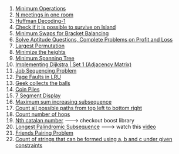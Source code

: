 1. [Minimum Operations](https://practice.geeksforgeeks.org/problems/find-optimum-operation/0)
2. [N meetings in one room](https://practice.geeksforgeeks.org/problems/n-meetings-in-one-room/0)
3. [Huffman Decoding-1](https://practice.geeksforgeeks.org/problems/huffman-decoding-1/1)
4. [Check if it is possible to survive on Island](https://practice.geeksforgeeks.org/problems/check-if-it-is-possible-to-survive-on-island/0)
5. [Minimum Swaps for Bracket Balancing](https://practice.geeksforgeeks.org/problems/minimum-swaps-for-bracket-balancing/0)
6. [Solve Aptitude Questions, Complete Problems on Profit and Loss](https://www.indiabix.com/aptitude/profit-and-loss/)
7. [Largest Permutation](https://practice.geeksforgeeks.org/problems/largest-permutation/0)
8. [Minimize the heights](https://practice.geeksforgeeks.org/problems/minimize-the-heights/0)
9. [Minimum Spanning Tree](https://practice.geeksforgeeks.org/problems/minimum-spanning-tree/1)
10. [Implementing Dijkstra | Set 1 (Adjacency Matrix)](https://practice.geeksforgeeks.org/problems/implementing-dijkstra-set-1-adjacency-matrix/1)
11. [Job Sequencing Problem](https://practice.geeksforgeeks.org/problems/job-sequencing-problem/0)
12. [Page Faults in LRU](https://practice.geeksforgeeks.org/problems/page-faults-in-lru/0)
13. [Geek collects the balls](https://practice.geeksforgeeks.org/problems/geek-collects-the-balls/0)
14. [Coin Piles](https://practice.geeksforgeeks.org/problems/coin-piles/0)
15. [7 Segment Display](https://practice.geeksforgeeks.org/problems/7-segment-display/0)
16. [Maximum sum increasing subsequence](https://practice.geeksforgeeks.org/problems/maximum-sum-increasing-subsequence/0)
17. [Count all possible paths from top left to bottom right](https://practice.geeksforgeeks.org/problems/count-all-possible-paths-from-top-left-to-bottom-right/0)
18. [Count number of hops](https://practice.geeksforgeeks.org/problems/count-number-of-hops/0)
19. [Nth catalan number](https://practice.geeksforgeeks.org/problems/nth-catalan-number/0)  ---> checkout boost library
20. [Longest Palindromic Subsequence](https://practice.geeksforgeeks.org/problems/longest-palindromic-subsequence/0) ---> watch this [video](https://youtu.be/yZWmS6CXbQc)
21. [Friends Pairing Problem](https://practice.geeksforgeeks.org/problems/friends-pairing-problem/0)
22. [Count of strings that can be formed using a, b and c under given constraints](https://practice.geeksforgeeks.org/problems/count-of-strings-that-can-be-formed-using-a-b-and-c-under-given-constraints/0)<br>